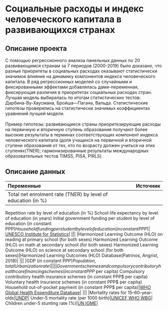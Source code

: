 # Социальные расходы и индекс человеческого капитала в развивающихся странах
## Описание проекта
С помощью регрессионного анализа панельных данных по 20 развивающимся странам за 7 периодов (2000-2019) было доказано, что разные приоритеты в социальных расходах оказывают статистически значимое влияние на динамику компонентов индекса человеческого капитала. В ряд регрессионных моделей со случайными и фиксированными эффектами добавлялась дами-переменная, фиксирующая различия в приоритетах социальных расходах стран. Лучшая модель выбиралась по итогам статистических  тестов: Дарбина-Ву-Хаусмана, Бройша—Пагана, Вальда. Статистические гипотезы проверялись на статистически значимых коэффициентах уравнений лучшей модели. 
<br><br> Пример гипотезы: развивающиеся страны приоритезирующие расходы на первичную и вторичную ступень образования получают более высокие результаты в терминах соответствующих компонент индекса человеческого капитала (доля учащихся на первичной и вторичной ступени образования от тех, кто по возрасту должен учиться на этих ступенях(TNER); гармонизированные результаты международных образовательных тестов TIMSS, PISA, PIRLS)
## Описание данных
| **Переменные**  | **Источник**           |
| :-------------- | :--------------------- |
| Total net enrolment rate (TNER) by level of education (in %)
Repetition rate by level of education (in %)
School life expectancy by level of education (in years)
Initial government funding per student by level of education (in constant PPP$)
Household funding per student by level of education (in constant PPP$)| [UNESCO Institute for Statistics](http://data.uis.unesco.org)|
|||
|Harmonized Learning Outcome (HLO) on reading at primary school (for both sexes)
Harmonized Learning Outcome (HLO) on math at secondary school (for both sexes)
Harmonized Learning Outcome (HLO) on science at secondary school (for both sexes)|Harmonized Learning Outcomes (HLO) Database(Patrinos, Angrist, 2018)|
|||
|GDP (in constant PPP$)
Population, total
Urbanization rate (%) |[World Bank World Development Indicators database](https://data.worldbank.org/indicator)|
|||
|Government schemes and compulsory contributory health care financing schemes (in constant PPP$ per capita)
Compulsory contributory health insurance schemes (in constant PPP$ per capita)
Voluntary health insurance schemes (in constant PPP$ per capita)
Household out-of-pocket payment (in constant PPP$ per capita)|[WHO Global Health Expenditure Database](https://apps.who.int/nha/database)|
|||
|Mortality rates for 15–60-year-olds|[UNDP](https://data.unicef.org/resources/resource-topic/malnutrition/)|
Under-5 mortality rate (per 1000 birth)|[UNICEF WHO WBG](https://population.un.org/wpp/)| 
Children under-5 stunting rate (%)|[UN IGME](https://childmortality.org)|
 
